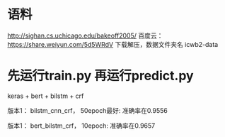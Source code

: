
# 语料
http://sighan.cs.uchicago.edu/bakeoff2005/
百度云： https://share.weiyun.com/5d5WRdV
下载解压，数据文件夹名 icwb2-data

# 先运行train.py 再运行predict.py

keras + bert + bilstm + crf

版本1： bilstm_cnn_crf， 50epoch最好: 准确率在0.9556

版本1： bert_bilstm_crf， 10epoch: 准确率在0.9657
